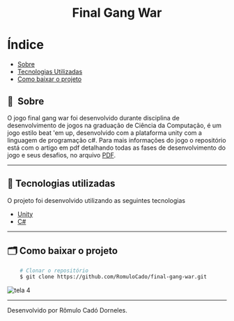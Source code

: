 <h1 align="center"> Final Gang War<h1>

# Índice

- [Sobre](#-sobre)
- [Tecnologias Utilizadas](#-tecnologias-utilizadas)
- [Como baixar o projeto](#-como-baixar-o-projeto)

## 🔖&nbsp; Sobre
O jogo final gang war foi desenvolvido durante disciplina de desenvolvimento de jogos na graduação de Ciência da Computação, é um jogo estilo beat 'em up,
desenvolvido com a plataforma unity com a linguagem de programação c#. 
Para mais informações do jogo o repositório está com o artigo em pdf detalhando todas as fases de desenvolvimento do jogo e seus desafios,
no arquivo [PDF](https://github.com/RomuloCado/final-gang-war/blob/main/Fases%20de%20Desenvolvimento%20do%20Jogo%20Final%20Gang%20War%20-%20R%C3%B4mulo%20Cad%C3%B3%20Dorneles%20Vers%C3%A3o%20Final.pdf).

---

## 🚀 Tecnologias utilizadas

O projeto foi desenvolvido utilizando as seguintes tecnologias

- [Unity](https://unity.com/pt)
- [C#](https://learn.microsoft.com/pt-br/dotnet/csharp/tour-of-csharp/)

---

## 🗂 Como baixar o projeto

```bash
    # Clonar o repositório
    $ git clone https://github.com/RomuloCado/final-gang-war.git
```

![tela 4](https://github.com/RomuloCado/final-gang-war/assets/79316323/a6ec4eb1-41cc-4eba-bf8b-62d46d8048a0)

---

Desenvolvido por Rômulo Cadó Dorneles.

